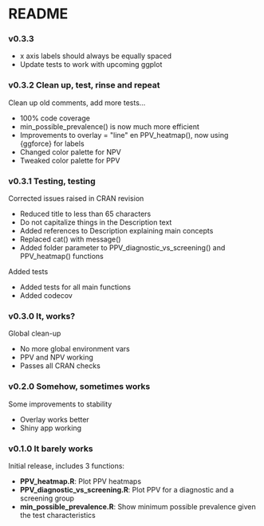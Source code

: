 # README

### v0.3.3
 
* x axis labels should always be equally spaced
* Update tests to work with upcoming ggplot

### v0.3.2 Clean up, test, rinse and repeat

Clean up old comments, add more tests...

* 100% code coverage
* min_possible_prevalence() is now much more efficient
* Improvements to overlay = "line" en PPV_heatmap(), now using {ggforce} for labels
* Changed color palette for NPV
* Tweaked color palette for PPV


### v0.3.1 Testing, testing

Corrected issues raised in CRAN revision

* Reduced title to less than 65 characters
* Do not capitalize things in the Description text
* Added references to Description explaining main concepts
* Replaced cat() with message()
* Added folder parameter to PPV_diagnostic_vs_screening() and PPV_heatmap() functions

Added tests

* Added tests for all main functions
* Added codecov



### v0.3.0 It, works?

Global clean-up

* No more global environment vars
* PPV and NPV working
* Passes all CRAN checks

### v0.2.0 Somehow, sometimes works

Some improvements to stability

* Overlay works better
* Shiny app working

### v0.1.0 It barely works  

Initial release, includes 3 functions:  

* **PPV_heatmap.R**: Plot PPV heatmaps  
* **PPV_diagnostic_vs_screening.R**: Plot PPV for a diagnostic and a screening group  
* **min_possible_prevalence.R**: Show minimum possible prevalence given the test characteristics  
